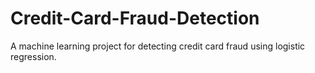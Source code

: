 # Credit-Card-Fraud-Detection
A machine learning project for detecting credit card fraud using logistic regression.
